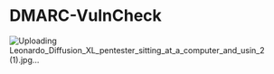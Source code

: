# DMARC-VulnCheck
![Uploading Leonardo_Diffusion_XL_pentester_sitting_at_a_computer_and_usin_2 (1).jpg…]()
